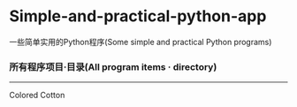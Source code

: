 # Simple-and-practical-python-app
一些简单实用的Python程序(Some simple and practical Python programs)
### 所有程序项目·目录(All program items · directory)
-------------------------------------
Colored Cotton
